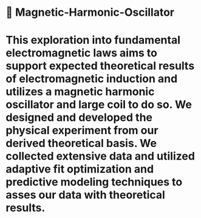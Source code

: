 # 🧲 Magnetic-Harmonic-Oscillator
#
# This exploration into fundamental electromagnetic laws aims to support expected theoretical results of electromagnetic induction and utilizes a magnetic harmonic oscillator and large coil to do so. We designed and developed the physical experiment from our derived theoretical basis. We collected extensive data and utilized adaptive fit optimization and predictive modeling techniques to asses our data with theoretical results.
